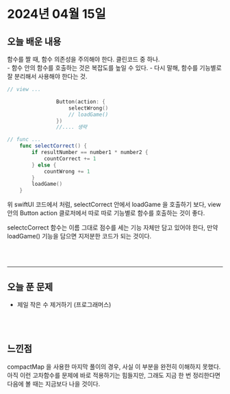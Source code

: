 # 2024년 04월 15일



## 오늘 배운 내용
함수를 짤 때, 함수 의존성을 주의해야 한다. 클린코드 중 하나. </br>
    - 함수 안의 함수를 호출하는 것은 복잡도를 높일 수 있다. 
    - 다시 말해, 함수를 기능별로 잘 분리해서 사용해야 한다는 것.


```swift
// view ...

                Button(action: {
                    selectWrong()
                    // loadGame()
                }) 
                //.... 생략

// func ...
    func selectCorrect() {
        if resultNumber == number1 * number2 {
            countCorrect += 1
        } else {
            countWrong += 1
        }
        loadGame()
    }
```

위 swiftUI 코드에서 처럼, selectCorrect 안에서 loadGame 을 호출하기 보다, 
view 안의 Button action 클로저에서 따로 따로 기능별로 함수를 호출하는 것이 좋다.

selectcCorrect 함수는 이름 그대로 점수를 세는 기능 자체만 담고 있어야 한다, 만약 loadGame() 기능을 담으면 지저분한 코드가 되는 것이다.

</br>
</br>



---


## 오늘 푼 문제
- 제일 작은 수 제거하기 (프로그래머스)

</br></br>


## 느낀점
compactMap 을 사용한 마지막 풀이의 경우, 사실 이 부분을 완전히 이해하지 못했다. 
아직 이런 고차함수를 문제에 바로 적용하기는 힘들지만, 그래도 지금 한 번 정리한다면 다음에 볼 때는 지금보다 나을 것이다.
